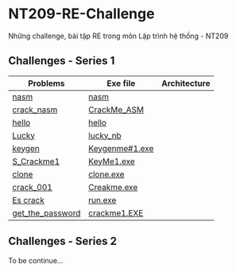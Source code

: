 # NT209-RE-Challenge
Những challenge, bài tập RE trong môn Lập trình hệ thống - NT209
## Challenges - Series 1

|                                           Problems                                            |                                         Exe file                                          | Architecture |
|-----------------------------------------------------------------------------------------------|-------------------------------------------------------------------------------------------|--------------|
| [nasm](https://github.com/neji-uit/NT209-RE-Challenge/tree/main/nasm)                         | [nasm](https://github.com/neji-uit/NT209-RE-Challenge/blob/main/nasm)                     |              |
| [crack_nasm](https://github.com/neji-uit/NT209-RE-Challenge/tree/main/crack_nasm)             | [CrackMe_ASM](https://github.com/neji-uit/NT209-RE-Challenge/blob/main/CrackMe_ASM)       |              |
| [hello](https://github.com/neji-uit/NT209-RE-Challenge/tree/main/hello)                       | [hello](https://github.com/neji-uit/NT209-RE-Challenge/blob/main/hello)                   |              |
| [Lucky](https://github.com/neji-uit/NT209-RE-Challenge/tree/main/Lucky)                       | [lucky_nb](https://github.com/neji-uit/NT209-RE-Challenge/blob/main/lucky_nb)             |              |
| [keygen](https://github.com/neji-uit/NT209-RE-Challenge/tree/main/keygen)                     | [Keygenme#1.exe](https://github.com/neji-uit/NT209-RE-Challenge/blob/main/Keygenme#1.exe) |              |
| [S_Crackme1](https://github.com/neji-uit/NT209-RE-Challenge/tree/main/S_Crackme1)             | [KeyMe1.exe](https://github.com/neji-uit/NT209-RE-Challenge/blob/main/KeyMe1.exe)         |              |
| [clone](https://github.com/neji-uit/NT209-RE-Challenge/tree/main/clone)                       | [clone.exe](https://github.com/neji-uit/NT209-RE-Challenge/blob/main/clone.exe)           |              |
| [crack_001](https://github.com/neji-uit/NT209-RE-Challenge/tree/main/crack_001)               | [Creakme.exe](https://github.com/neji-uit/NT209-RE-Challenge/blob/main/Creakme.exe)       |              |
| [Es crack](https://github.com/neji-uit/NT209-RE-Challenge/tree/main/Es%20crack)               | [run.exe](https://github.com/neji-uit/NT209-RE-Challenge/blob/main/run.exe)               |              |
| [get_the_password](https://github.com/neji-uit/NT209-RE-Challenge/tree/main/get_the_password) | [crackme1.EXE](https://github.com/neji-uit/NT209-RE-Challenge/blob/main/crackme1.EXE)     |              |

## Challenges - Series 2
To be continue...

